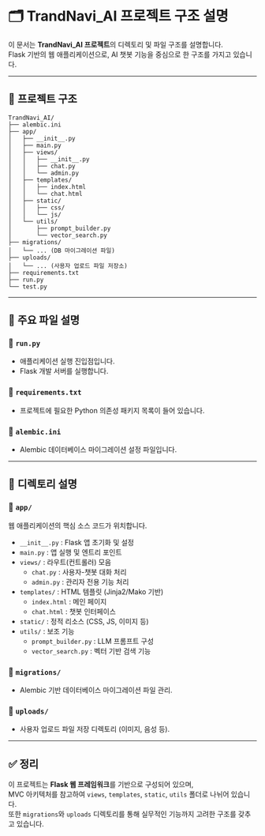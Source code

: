 # 🗂️ TrandNavi_AI 프로젝트 구조 설명

이 문서는 **TrandNavi_AI 프로젝트**의 디렉토리 및 파일 구조를 설명합니다.  
Flask 기반의 웹 애플리케이션으로, AI 챗봇 기능을 중심으로 한 구조를 가지고 있습니다.

---

## 📁 프로젝트 구조

```plaintext
TrandNavi_AI/
├── alembic.ini
├── app/
│   ├── __init__.py
│   ├── main.py
│   ├── views/
│   │   ├── __init__.py
│   │   ├── chat.py
│   │   └── admin.py
│   ├── templates/
│   │   ├── index.html
│   │   └── chat.html
│   ├── static/
│   │   ├── css/
│   │   └── js/
│   └── utils/
│       ├── prompt_builder.py
│       └── vector_search.py
├── migrations/
│   └── ... (DB 마이그레이션 파일)
├── uploads/
│   └── ... (사용자 업로드 파일 저장소)
├── requirements.txt
├── run.py
└── test.py
```

---

## 📄 주요 파일 설명

### 🔸 `run.py`
- 애플리케이션 실행 진입점입니다.
- Flask 개발 서버를 실행합니다.

### 🔸 `requirements.txt`
- 프로젝트에 필요한 Python 의존성 패키지 목록이 들어 있습니다.

### 🔸 `alembic.ini`
- Alembic 데이터베이스 마이그레이션 설정 파일입니다.

---

## 📂 디렉토리 설명

### 📂 `app/`
웹 애플리케이션의 핵심 소스 코드가 위치합니다.

- `__init__.py` : Flask 앱 초기화 및 설정
- `main.py` : 앱 실행 및 엔트리 포인트
- `views/` : 라우트(컨트롤러) 모음
  - `chat.py` : 사용자-챗봇 대화 처리
  - `admin.py` : 관리자 전용 기능 처리
- `templates/` : HTML 템플릿 (Jinja2/Mako 기반)
  - `index.html` : 메인 페이지
  - `chat.html` : 챗봇 인터페이스
- `static/` : 정적 리소스 (CSS, JS, 이미지 등)
- `utils/` : 보조 기능
  - `prompt_builder.py` : LLM 프롬프트 구성
  - `vector_search.py` : 벡터 기반 검색 기능

### 📂 `migrations/`
- Alembic 기반 데이터베이스 마이그레이션 파일 관리.

### 📂 `uploads/`
- 사용자 업로드 파일 저장 디렉토리 (이미지, 음성 등).

---

## ✅ 정리

이 프로젝트는 **Flask 웹 프레임워크**를 기반으로 구성되어 있으며,  
MVC 아키텍처를 참고하여 `views`, `templates`, `static`, `utils` 폴더로 나뉘어 있습니다.  
또한 `migrations`와 `uploads` 디렉토리를 통해 실무적인 기능까지 고려한 구조를 갖추고 있습니다.
